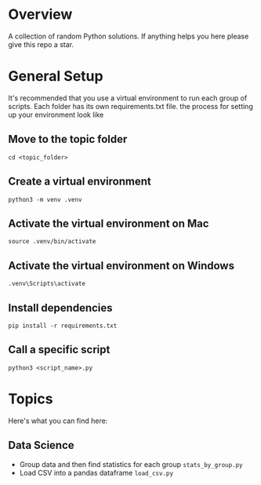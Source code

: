 # Overview
 A collection of random Python solutions. If anything helps you here please give this repo a star.

# General Setup
It's recommended that you use a virtual environment to run each group of scripts. Each folder has its own requirements.txt file. the process for setting up your environment look like

## Move to the topic folder

`cd <topic_folder>`

## Create a virtual environment

`python3 -m venv .venv`

## Activate the virtual environment on Mac

`source .venv/bin/activate`

## Activate the virtual environment on Windows

`.venv\Scripts\activate`

## Install dependencies

`pip install -r requirements.txt`

## Call a specific script

`python3 <script_name>.py`

# Topics
Here's what you can find here:

## Data Science
- Group data and then find statistics for each group `stats_by_group.py`
- Load CSV into a pandas dataframe `load_csv.py`